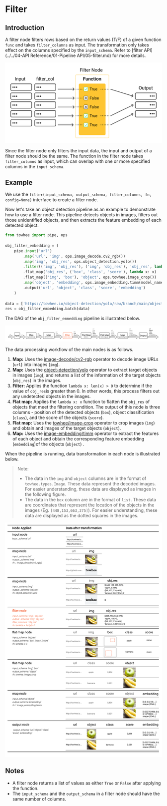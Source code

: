 # Filter

## Introduction

A filter node filters rows based on the return values (T/F) of a given function `func` and takes `filter_columns` as input. The transformation only takes effect on the columns specified by the `input_schema`. Refer to [filter API](../../04-API Reference/01-Pipeline API/05-filter.md) for more details.

![img](https://github.com/towhee-io/data/blob/main/image/docs/filter_intro.png?raw=true)

Since the filter node only filters the input data, the input and output of a filter node should be the same. The function in the filter node takes `filter_columns` as input, which can overlap with one or more specified columns in the `input_schema`.



## Example

We use the `filter(input_schema, output_schema, filter_columns, fn, config=None)` interface to create a filter node.



Now let's take an object detection pipeline as an example to demonstrate how to use a filter node. This pipeline detects objects in images, filters out those unidentified objects, and then extracts the feature embedding of each detected object.

```Python
from towhee import pipe, ops

obj_filter_embedding = (
    pipe.input('url')
        .map('url', 'img', ops.image_decode.cv2_rgb())
        .map('img', 'obj_res', ops.object_detection.yolo())
        .filter(('img', 'obj_res'), ('img', 'obj_res'), 'obj_res', lambda x: len(x) > 0)
        .flat_map('obj_res', ('box', 'class', 'score'), lambda x: x)
        .flat_map(('img', 'box'), 'object', ops.towhee.image_crop())
        .map('object', 'embedding', ops.image_embedding.timm(model_name='resnet50'))
        .output('url', 'object', 'class', 'score', 'embedding')
    )
    
data = ['https://towhee.io/object-detection/yolo/raw/branch/main/objects.png', 'https://github.com/towhee-io/towhee/raw/main/assets/towhee_logo_square.png']
res = obj_filter_embedding.batch(data)
```

The DAG of the `obj_filter_emnedding` pipeline is illustrated below. 

![img](https://github.com/towhee-io/data/blob/main/image/docs/filter_example_1.png?raw=true)

The data processing workflow of the main nodes is as follows.

1. **Map:** Uses the [image-decode/cv2-rgb](https://towhee.io/image-decode/cv2-rgb) operator to decode image URLs (`url`) into images (`img`).
2. **Map:** Uses the [object-detection/yolo](https://towhee.io/object-detection/yolo)  operator to extract target objects in images  (`img`), and returns a list of the information of the target objects (`obj_res`) in the images.
3. **Filter:** Applies the function `lambda x: len(x) > 0` to determine if the value of `obj_res`is greater than 0. In other words, this process filters out any undetected objects in the images.
4. **Flat map:** Applies the `lambda x: x` function to flatten the `obj_res` of objects that meet the filtering condition. The output of this node is three columns - position of the detected objects (`box`), object classification (`class`), and the score of the objects (`score`).
5. **Flat map:** Uses the [towhee/image-crop](https://towhee.io/towhee/image-crop) operator to crop images (`img`) and obtain and images of the target objects (`object`).
6. **Map:** Uses the  [image-embedding/timm](https://towhee.io/image-embedding/timm) operator to extract the features of each object and obtain the corresponding feature embedding (`embedding`)of the objects (`object`) .

When the pipeline is running, data transformation in each node is illustrated below.

> Note:
>
> - The data in the `img` and `object` columns are in the format of `towhee.types.Image`. These data represent the decoded images. For easier understanding, these data are displayed as images in the following figure.
> - The data in the `box` column are in the format of `list`. These data are coordinates that represent the location of the objects in the images (Eg. `[448,153,663,375]`). For easier understanding, these data are displayed as the dotted squares in the images.

![img](https://github.com/towhee-io/data/blob/main/image/docs/filter_example_2.png?raw=true)



## Notes

- A filter node returns a list of values as either `True` or `False` after applying the function. 
- The `input_schema` and the `output_schema` in a filter node should have the same number of columns.
